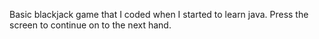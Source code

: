Basic blackjack game that I coded when I started to learn java. Press the screen to continue on to the next hand.